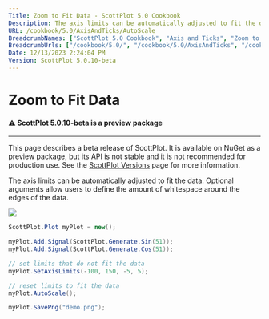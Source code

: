 ```yaml
---
Title: Zoom to Fit Data - ScottPlot 5.0 Cookbook
Description: The axis limits can be automatically adjusted to fit the data. Optional arguments allow users to define the amount of whitespace around the edges of the data.
URL: /cookbook/5.0/AxisAndTicks/AutoScale
BreadcrumbNames: ["ScottPlot 5.0 Cookbook", "Axis and Ticks", "Zoom to Fit Data"]
BreadcrumbUrls: ["/cookbook/5.0/", "/cookbook/5.0/AxisAndTicks", "/cookbook/5.0/AxisAndTicks/AutoScale"]
Date: 12/13/2023 2:24:04 PM
Version: ScottPlot 5.0.10-beta
---
```


# Zoom to Fit Data



<div class='alert alert-warning' role='alert'><h4 class='alert-heading py-0 my-0'>⚠️ ScottPlot 5.0.10-beta is a preview package</h4><hr /><p class='mb-0'><span class='fw-semibold'>This page describes a beta release of ScottPlot.</span> It is available on NuGet as a preview package, but its API is not stable and it is not recommended for production use. See the <a href='https://scottplot.net/versions/'>ScottPlot Versions</a> page for more information. </p></div>



The axis limits can be automatically adjusted to fit the data. Optional arguments allow users to define the amount of whitespace around the edges of the data.

[![](/cookbook/5.0/images/AutoScale.png)](/cookbook/5.0/images/AutoScale.png)

```cs
ScottPlot.Plot myPlot = new();

myPlot.Add.Signal(ScottPlot.Generate.Sin(51));
myPlot.Add.Signal(ScottPlot.Generate.Cos(51));

// set limits that do not fit the data
myPlot.SetAxisLimits(-100, 150, -5, 5);

// reset limits to fit the data
myPlot.AutoScale();

myPlot.SavePng("demo.png");

```


